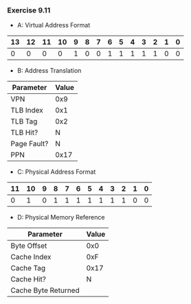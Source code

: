 ### Exercise 9.11
- A: Virtual Address Format

| 13    | 12     | 11     | 10     | 9     | 8      | 7     | 6      | 5     | 4      | 3      | 2      | 1      | 0      |
| ----- | ------ | ------ | ------ | ----- | ------ | ----- | ------ | ----- | ------ | ------ | ------ | ------ | ------ |
| 0     | 0      | 0      | 0      | 1     | 0      | 0     | 1      | 1     | 1      | 1      | 1      | 0      | 0      |

- B: Address Translation

| Parameter         | Value     |
| ----------------- | --------- |
| VPN               | 0x9       |
| TLB Index         | 0x1       |
| TLB Tag           | 0x2       |
| TLB Hit?          | N         |
| Page Fault?       | N         |
| PPN               | 0x17      |

- C: Physical Address Format

| 11     | 10     | 9     | 8      | 7     | 6      | 5     | 4      | 3      | 2      | 1      | 0      |
| ------ | ------ | ----- | ------ | ----- | ------ | ----- | ------ | ------ | ------ | ------ | ------ |
| 0      | 1      | 0     | 1      | 1     | 1      | 1     | 1      | 1      | 1      | 0      | 0      |

- D: Physical Memory Reference

| Parameter            | Value     |
| -------------------- | --------- |
| Byte Offset          | 0x0       |
| Cache Index          | 0xF       |
| Cache Tag            | 0x17      |
| Cache Hit?           | N         |
| Cache Byte Returned  |           |
